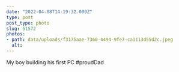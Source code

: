 ```yaml
---
date: "2022-04-08T14:19:32.000Z"
type: post 
post_type: photo
slug: 51572
photos: 
- path: data/uploads/f3175aae-7360-4494-9fe7-ca1113d55d2c.jpeg
  alt: 
---
```

My boy building his first PC #proudDad
